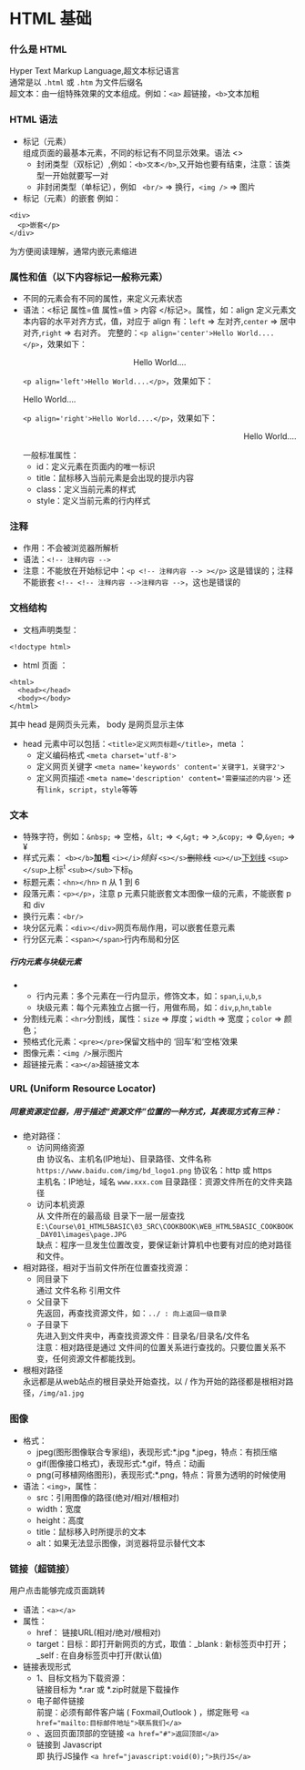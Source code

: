 # HTML 基础

### 什么是 HTML
Hyper Text Markup Language,超文本标记语言</br>
通常是以  `.html` 或  `.htm` 为文件后缀名</br>
超文本：由一组特殊效果的文本组成。例如：`<a>` 超链接，`<b>`文本加粗
### HTML 语法
* 标记（元素）</br>
组成页面的最基本元素，不同的标记有不同显示效果。语法  <> 
	- 封闭类型（双标记）,例如：`<b>文本</b>`,又开始也要有结束，注意：该类型一开始就要写一对
	- 非封闭类型（单标记），例如 ` <br/>` => 换行，`<img />` => 图片
* 标记（元素）的嵌套
例如：
```
<div>
  <p>嵌套</p>
</div>
```
为方便阅读理解，通常内嵌元素缩进
### 属性和值（以下内容标记一般称元素）
* 不同的元素会有不同的属性，来定义元素状态
* 语法：<标记  属性=值  属性=值 > 内容   </标记>。属性，如：align 定义元素文本内容的水平对齐方式，值，对应于 align 有：`left` => 左对齐,`center` => 居中对齐,`right` => 右对齐。
完整的：`<p align='center'>Hello World....</p>`，效果如下：<p align='center'>Hello World....</p>
`<p align='left'>Hello World....</p>`，效果如下：<p align='left'>Hello World....</p>
`<p align='right'>Hello World....</p>`，效果如下：<p align='right'>Hello World....</p>
一般标准属性： 
	- id：定义元素在页面内的唯一标识
	- title：鼠标移入当前元素是会出现的提示内容
	- class：定义当前元素的样式
	- style：定义当前元素的行内样式
### 注释
* 作用：不会被浏览器所解析
* 语法：`<!-- 注释内容 -->`
* 注意：不能放在开始标记中：`<p <!-- 注释内容 --> ></p>` 这是错误的；注释不能嵌套 `<!-- <!-- 注释内容 -->注释内容 -->`，这也是错误的
### 文档结构
* 文档声明类型：
```
<!doctype html>
```
* html 页面  ：
```
<html>
  <head></head>
  <body></body>
</html>
```
其中 head 是网页头元素， body 是网页显示主体
* head 元素中可以包括：`<title>定义网页标题</title>`，meta ：
	- 定义编码格式 `<meta charset='utf-8'>` 
	- 定义网页关键字	`<meta name='keywords' content='关键字1，关键字2'>`
	- 定义网页描述 `<meta name='description' content='需要描述的内容'>`
还有`link`，`script`，`style`等等
### 文本
* 特殊字符，例如：`&nbsp;` => 空格，`&lt;` => <,`&gt;` => >,`&copy;` => ©,`&yen;` => ¥
* 样式元素：
`<b></b>`<b>加粗</b>
`<i></i>`<i>倾斜</i>
`<s></s>`<s>删除线</s>
`<u></u>`<u>下划线</u>
`<sup></sup>`上标<sup>t</sup>
`<sub></sub>`下标<sub>b</sub>
* 标题元素：`<hn></hn>` n 从 1 到 6 
* 段落元素：`<p></p>`，注意 p 元素只能嵌套文本图像一级的元素，不能嵌套 p 和  div
* 换行元素：`<br/>`
* 块分区元素：`<div></div>`网页布局作用，可以嵌套任意元素
* 行分区元素：`<span></span>`行内布局和分区
##### 行内元素与块级元素
*  
	- 行内元素：多个元素在一行内显示，修饰文本，如：`span`,`i`,`u`,`b`,`s`
	- 块级元素：每个元素独立占据一行，用做布局，如：`div`,`p`,`hn`,`table`
* 分割线元素：`<hr>`分割线，属性：`size` => 厚度；`width` => 宽度；`color` => 颜色；
* 预格式化元素：`<pre></pre>`保留文档中的 ‘回车’和‘空格’效果 
* 图像元素：`<img />`展示图片
* 超链接元素：`<a></a>`超链接文本
### URL (Uniform Resource Locator)
##### 同意资源定位器，用于描述“资源文件”位置的一种方式，其表现方式有三种：
* 绝对路径：
	- 访问网络资源</br>
	由 协议名、主机名(IP地址)、目录路径、文件名称
	`https://www.baidu.com/img/bd_logo1.png`
	协议名：http 或 https</br>
	主机名：IP地址，域名
	`www.xxx.com`
	目录路径：资源文件所在的文件夹路径
	- 访问本机资源</br>
	 从 文件所在的最高级 目录下一层一层查找</br>
	`E:\Course\01_HTML5BASIC\03_SRC\COOKBOOK\WEB_HTML5BASIC_COOKBOOK_DAY01\images\page.JPG`</br>
	缺点：程序一旦发生位置改变，要保证新计算机中也要有对应的绝对路径和文件。
* 相对路径，相对于当前文件所在位置查找资源：
	- 同目录下</br>
	         通过 文件名称 引用文件
	- 父目录下</br>
	           先返回，再查找资源文件，如：`../ : 向上返回一级目录`
	- 子目录下</br>
	           先进入到文件夹中，再查找资源文件：目录名/目录名/文件名</br>
注意：相对路径是通过 文件间的位置关系进行查找的。只要位置关系不变，任何资源文件都能找到。
* 根相对路径</br>
永远都是从web站点的根目录处开始查找，以 / 作为开始的路径都是根相对路径，`/img/a1.jpg`
### 图像
* 格式：
	- jpeg(图形图像联合专家组)，表现形式:*.jpg  *.jpeg，特点：有损压缩	
	- gif(图像接口格式)，表现形式:*.gif，特点：动画
	- png(可移植网络图形)，表现形式:*.png，特点：背景为透明的时候使用
* 语法：`<img>`，属性：
	- src：引用图像的路径(绝对/相对/根相对)
	- width：宽度
	- height：高度
	- title：鼠标移入时所提示的文本
	- alt：如果无法显示图像，浏览器将显示替代文本
### 链接（超链接）
用户点击能够完成页面跳转
* 语法：`<a></a>`
* 属性：
	- href： 链接URL(相对/绝对/根相对)
	- target：目标：即打开新网页的方式，取值：_blank : 新标签页中打开；_self : 在自身标签页中打开(默认值)
* 链接表现形式
	- 1、目标文档为下载资源：</br>
		链接目标为 *.rar 或 *.zip时就是下载操作
	- 电子邮件链接</br>
		前提：必须有邮件客户端 ( Foxmail,Outlook ) ，绑定账号
		`<a href="mailto:目标邮件地址">联系我们</a>`
	- 、返回页面顶部的空链接
		`<a href="#">返回顶部</a>`
	- 链接到 Javascript</br>
	  	即 执行JS操作
	    `<a href="javascript:void(0);">执行JS</a>`
